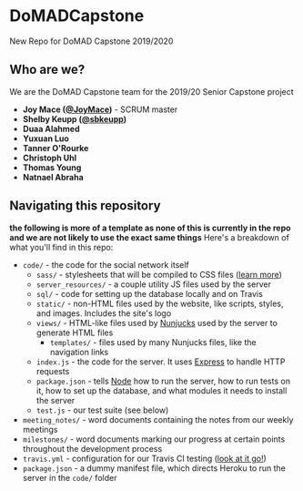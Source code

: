 # DoMADCapstone
New Repo for DoMAD Capstone 2019/2020
## Who are we?

We are the DoMAD Capstone team for the 2019/20 Senior Capstone project

- **Joy Mace ([@JoyMace](https://github.com/JoyMace))** - SCRUM master
- **Shelby Keupp ([@sbkeupp](https://github.com/sbkeupp))**
- **Duaa Alahmed**
- **Yuxuan Luo**
- **Tanner O'Rourke**
- **Christoph Uhl**
- **Thomas Young**
- **Natnael Abraha**

## Navigating this repository
 **the following is more of a template as none of this is currently in the repo and we are not likely to use the exact same things**
Here's a breakdown of what you'll find in this repo:

- `code/` - the code for the social network itself
  - `sass/` - stylesheets that will be compiled to CSS files ([learn more](https://sass-lang.com/))
  - `server_resources/` - a couple utility JS files used by the server
  - `sql/` - code for setting up the database locally and on Travis
  - `static/` - non-HTML files used by the website, like scripts, styles, and images. Includes the site's logo
  - `views/` - HTML-like files used by [Nunjucks](https://mozilla.github.io/nunjucks/) used by the server to generate HTML files
    - `templates/` - files used by many Nunjucks files, like the navigation links
  - `index.js` - the code for the server. It uses [Express](http://expressjs.com/) to handle HTTP requests
  - `package.json` - tells [Node](https://nodejs.org/en/) how to run the server, how to run tests on it, how to set up the database, and what modules it needs to install the server
  - `test.js` - our test suite (see below)
- `meeting_notes/` - word documents containing the notes from our weekly meetings
- `milestones/` - word documents marking our progress at certain points throughout the development process
- `travis.yml` - configuration for our Travis CI testing ([look at it go!](https://travis-ci.org/mrjacobbloom/teamWORK))
- `package.json` - a dummy manifest file, which directs Heroku to run the server in the `code/` folder


